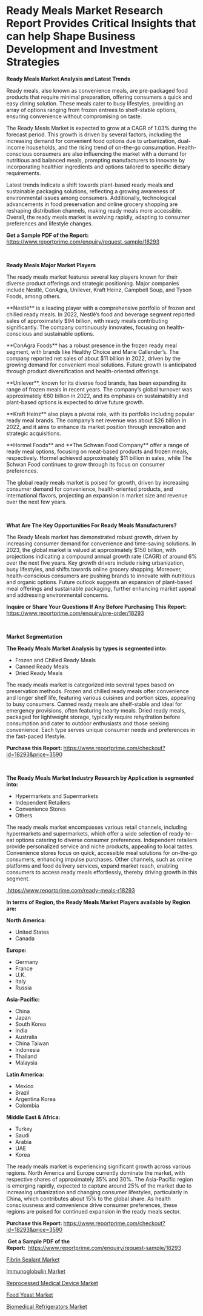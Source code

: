 <p><h1>Ready Meals Market Research Report Provides Critical Insights that can help Shape Business Development and Investment Strategies</h1></p><p><strong>Ready Meals Market Analysis and Latest Trends</strong></p>
<p><p>Ready meals, also known as convenience meals, are pre-packaged food products that require minimal preparation, offering consumers a quick and easy dining solution. These meals cater to busy lifestyles, providing an array of options ranging from frozen entrees to shelf-stable options, ensuring convenience without compromising on taste.</p><p>The Ready Meals Market is expected to grow at a CAGR of 1.03% during the forecast period. This growth is driven by several factors, including the increasing demand for convenient food options due to urbanization, dual-income households, and the rising trend of on-the-go consumption. Health-conscious consumers are also influencing the market with a demand for nutritious and balanced meals, prompting manufacturers to innovate by incorporating healthier ingredients and options tailored to specific dietary requirements.</p><p>Latest trends indicate a shift towards plant-based ready meals and sustainable packaging solutions, reflecting a growing awareness of environmental issues among consumers. Additionally, technological advancements in food preservation and online grocery shopping are reshaping distribution channels, making ready meals more accessible. Overall, the ready meals market is evolving rapidly, adapting to consumer preferences and lifestyle changes.</p></p>
<p><strong>Get a Sample PDF of the Report:&nbsp;</strong> <a href="https://www.reportprime.com/enquiry/request-sample/18293?utm_campaign=41&utm_medium=2&utm_source=Github&utm_content=ia&utm_term=21112024&utm_id=ready-meals">https://www.reportprime.com/enquiry/request-sample/18293</a></p>
<p>&nbsp;</p>
<p><strong>Ready Meals Major Market Players</strong></p>
<p><p>The ready meals market features several key players known for their diverse product offerings and strategic positioning. Major companies include Nestlé, ConAgra, Unilever, Kraft Heinz, Campbell Soup, and Tyson Foods, among others.</p><p>**Nestlé** is a leading player with a comprehensive portfolio of frozen and chilled ready meals. In 2022, Nestlé’s food and beverage segment reported sales of approximately $94 billion, with ready meals contributing significantly. The company continuously innovates, focusing on health-conscious and sustainable options.</p><p>**ConAgra Foods** has a robust presence in the frozen ready meal segment, with brands like Healthy Choice and Marie Callender’s. The company reported net sales of about $11 billion in 2022, driven by the growing demand for convenient meal solutions. Future growth is anticipated through product diversification and health-oriented offerings.</p><p>**Unilever**, known for its diverse food brands, has been expanding its range of frozen meals in recent years. The company’s global turnover was approximately €60 billion in 2022, and its emphasis on sustainability and plant-based options is expected to drive future growth.</p><p>**Kraft Heinz** also plays a pivotal role, with its portfolio including popular ready meal brands. The company’s net revenue was about $26 billion in 2022, and it aims to enhance its market position through innovation and strategic acquisitions.</p><p>**Hormel Foods** and **The Schwan Food Company** offer a range of ready meal options, focusing on meat-based products and frozen meals, respectively. Hormel achieved approximately $11 billion in sales, while The Schwan Food continues to grow through its focus on consumer preferences.</p><p>The global ready meals market is poised for growth, driven by increasing consumer demand for convenience, health-oriented products, and international flavors, projecting an expansion in market size and revenue over the next few years.</p></p>
<p>&nbsp;</p>
<p><strong>What Are The Key Opportunities For Ready Meals Manufacturers?</strong></p>
<p><p>The Ready Meals market has demonstrated robust growth, driven by increasing consumer demand for convenience and time-saving solutions. In 2023, the global market is valued at approximately $150 billion, with projections indicating a compound annual growth rate (CAGR) of around 6% over the next five years. Key growth drivers include rising urbanization, busy lifestyles, and shifts towards online grocery shopping. Moreover, health-conscious consumers are pushing brands to innovate with nutritious and organic options. Future outlook suggests an expansion of plant-based meal offerings and sustainable packaging, further enhancing market appeal and addressing environmental concerns.</p></p>
<p><strong>Inquire or Share Your Questions If Any Before Purchasing This Report:</strong> <a href="https://www.reportprime.com/enquiry/pre-order/18293?utm_campaign=41&utm_medium=2&utm_source=Github&utm_content=ia&utm_term=21112024&utm_id=ready-meals">https://www.reportprime.com/enquiry/pre-order/18293</a></p>
<p>&nbsp;</p>
<p><strong>Market Segmentation</strong></p>
<p><strong>The Ready Meals Market Analysis by types is segmented into:</strong></p>
<p><ul><li>Frozen and Chilled Ready Meals</li><li>Canned Ready Meals</li><li>Dried Ready Meals</li></ul></p>
<p><p>The ready meals market is categorized into several types based on preservation methods. Frozen and chilled ready meals offer convenience and longer shelf life, featuring various cuisines and portion sizes, appealing to busy consumers. Canned ready meals are shelf-stable and ideal for emergency provisions, often featuring hearty meals. Dried ready meals, packaged for lightweight storage, typically require rehydration before consumption and cater to outdoor enthusiasts and those seeking convenience. Each type serves unique consumer needs and preferences in the fast-paced lifestyle.</p></p>
<p><strong>Purchase this Report:&nbsp;</strong><a href="https://www.reportprime.com/checkout?id=18293&price=3590&utm_campaign=41&utm_medium=2&utm_source=Github&utm_content=ia&utm_term=21112024&utm_id=ready-meals">https://www.reportprime.com/checkout?id=18293&price=3590</a></p>
<p>&nbsp;</p>
<p><strong>The Ready Meals Market Industry Research by Application is segmented into:</strong></p>
<p><ul><li>Hypermarkets and Supermarkets</li><li>Independent Retailers</li><li>Convenience Stores</li><li>Others</li></ul></p>
<p><p>The ready meals market encompasses various retail channels, including hypermarkets and supermarkets, which offer a wide selection of ready-to-eat options catering to diverse consumer preferences. Independent retailers provide personalized service and niche products, appealing to local tastes. Convenience stores focus on quick, accessible meal solutions for on-the-go consumers, enhancing impulse purchases. Other channels, such as online platforms and food delivery services, expand market reach, enabling consumers to access ready meals effortlessly, thereby driving growth in this segment.</p></p>
<p><a href="https://www.reportprime.com/ready-meals-r18293?utm_campaign=41&utm_medium=2&utm_source=Github&utm_content=ia&utm_term=21112024&utm_id=ready-meals">&nbsp;https://www.reportprime.com/ready-meals-r18293</a></p>
<p><strong>In terms of Region, the Ready Meals Market Players available by Region are:</strong></p>
<p>
    <p> <strong> North America: </strong>
        <ul>
            <li>United States</li>
            <li>Canada</li>
        </ul>
        </p> 
    <p> <strong> Europe: </strong>
        <ul>
            <li>Germany</li>
            <li>France</li>
            <li>U.K.</li>
            <li>Italy</li>
            <li>Russia</li>
        </ul>
        </p> 
    <p> <strong> Asia-Pacific: </strong>
        <ul>
            <li>China</li>
            <li>Japan</li>
            <li>South Korea</li>
            <li>India</li>
            <li>Australia</li>
            <li>China Taiwan</li>
            <li>Indonesia</li>
            <li>Thailand</li>
            <li>Malaysia</li>
        </ul>
        </p> 
    <p> <strong> Latin America: </strong>
        <ul>
            <li>Mexico</li>
            <li>Brazil</li>
            <li>Argentina Korea</li>
            <li>Colombia</li>
        </ul>
        </p> 
    <p> <strong> Middle East & Africa: </strong>
        <ul>
            <li>Turkey</li>
            <li>Saudi</li>
            <li>Arabia</li>
            <li>UAE</li>
            <li>Korea</li>
        </ul>
    </p>
    </p>
<p><p>The ready meals market is experiencing significant growth across various regions. North America and Europe currently dominate the market, with respective shares of approximately 35% and 30%. The Asia-Pacific region is emerging rapidly, expected to capture around 25% of the market due to increasing urbanization and changing consumer lifestyles, particularly in China, which contributes about 15% to the global share. As health consciousness and convenience drive consumer preferences, these regions are poised for continued expansion in the ready meals sector.</p></p>
<p><strong>Purchase this Report: </strong><a href="https://www.reportprime.com/checkout?id=18293&price=3590&utm_campaign=41&utm_medium=2&utm_source=Github&utm_content=ia&utm_term=21112024&utm_id=ready-meals">https://www.reportprime.com/checkout?id=18293&price=3590</a></p>
<p>&nbsp;<strong>Get a Sample PDF of the Report:&nbsp;&nbsp;</strong><a href="https://www.reportprime.com/enquiry/request-sample/18293?utm_campaign=41&utm_medium=2&utm_source=Github&utm_content=ia&utm_term=21112024&utm_id=ready-meals">https://www.reportprime.com/enquiry/request-sample/18293</a></p>
<p><strong></strong></p>
<p><p><a href="https://issuu.com/reportprime-2/docs/fibrin-sealant-market-size-2030.ppt_acdee6e08839c5?utm_campaign=41&utm_medium=2&utm_source=Github&utm_content=ia&utm_term=21112024&utm_id=ready-meals">Fibrin Sealant Market</a></p><p><a href="https://issuu.com/reportprime-2/docs/immunoglobulin-market-size-2030.ppt_74c87c8aa9fb06?utm_campaign=41&utm_medium=2&utm_source=Github&utm_content=ia&utm_term=21112024&utm_id=ready-meals">Immunoglobulin Market</a></p><p><a href="https://www.linkedin.com/pulse/navigating-reprocessed-medical-device-market-growth-146-v5cxe?utm_campaign=41&utm_medium=2&utm_source=Github&utm_content=ia&utm_term=21112024&utm_id=ready-meals">Reprocessed Medical Device Market</a></p><p><a href="https://github.com/nicoletavirag/Market-Research-Report-List-5/blob/main/feed-yeast-market.md?utm_campaign=41&utm_medium=2&utm_source=Github&utm_content=ia&utm_term=21112024&utm_id=ready-meals">Feed Yeast Market</a></p><p><a href="https://www.linkedin.com/pulse/biomedical-refrigerators-market-growth-overview-industry-ok4ge?utm_campaign=41&utm_medium=2&utm_source=Github&utm_content=ia&utm_term=21112024&utm_id=ready-meals">Biomedical Refrigerators Market</a></p></p>